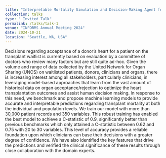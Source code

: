 ```yaml
---
title: "Interpretable Mortality Simulation and Decision-Making Agent for Heart Transplantation"
collection: talks
type: " Invited Talk"
permalink: /talks/talk-1
venue: "INFORMS Annual Meeting 2024"
date: 2024-10-21
location: "Seattle, WA, USA"
---
```


Decisions regarding acceptance of a donor’s heart for a patient on the transplant waitlist is currently based on evaluation by a committee of doctors who review many factors but are still quite ad-hoc. Given the volume and range of data collected by the United Network for Organ Sharing (UNOS) on waitlisted patients, donors, clinicians and organs, there is increasing interest among all stakeholders, particularly clinicians, in leveraging model-based approaches that learn from the vast amount of historical data on organ acceptance/rejection to optimize the heart transplantation outcomes and assist human decision making. In response to this need, we benchmark and propose machine learning models to provide accurate and interpretable predictions regarding transplant mortality at both the individual and population levels. We train our model with more than 30,000 patient records and 350 variables. This robust training has enabled the best model to achieve a C-statistic of 0.9, significantly better than previous benchmarks which only attained a C-statistic between 0.62 and 0.75 with 20 to 30 variables. This level of accuracy provides a reliable foundation upon which clinicians can base their decisions with a greater degree of confidence. We have also identified the key features that drive the predictions and verified the clinical significance of these results through close collaboration with the domain experts.
